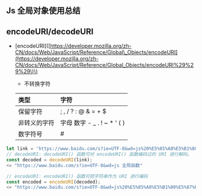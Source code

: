 ## Js 全局对象使用总结

## encodeURI/decodeURI

* \[encodeURI\]\([https://developer.mozilla.org/zh-CN/docs/Web/JavaScript/Reference/Global\_Objects/encodeURI](https://developer.mozilla.org/zh-CN/docs/Web/JavaScript/Reference/Global_Objects/encodeURI%29%29%29\)\)

  * 不转换字符

  | 类型 | 字符 |
  | :--- | :--- |
  | 保留字符 | ; , / ? : @ & = + $ |
  | 非转义的字符 | 字母 数字 - \_ . ! ~ \* ' \( \) |
  | 数字符号 | \# |

```javascript
let link = 'https://www.baidu.com/s?ie=UTF-8&wd=js%20%E5%85%A8%E5%B1%80%E5%87%BD%E6%95%B0';
// decodeURI: decodeURI() 函数可对 encodeURI() 函数编码过的 URI 进行解码。
const decoded = decodeURI(link);
<= "https://www.baidu.com/s?ie=UTF-8&wd=js 全局函数"

// encodeURI: encodeURI() 函数可把字符串作为 URI 进行编码
const encoded = encodeURI(decoded);
<= "https://www.baidu.com/s?ie=UTF-8&wd=js%20%E5%85%A8%E5%B1%80%E5%87%BD%E6%95%B0"
```



